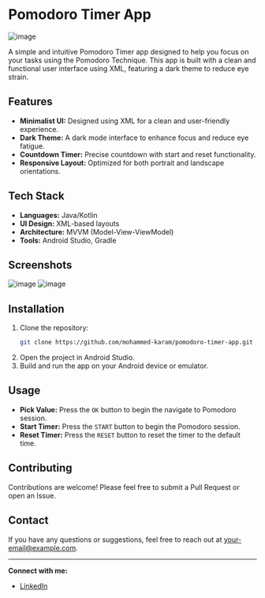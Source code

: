 # Pomodoro Timer App

![image](https://github.com/user-attachments/assets/647a7f77-b798-414e-8ae5-be4491aef656)


A simple and intuitive Pomodoro Timer app designed to help you focus on your tasks using the Pomodoro Technique. This app is built with a clean and functional user interface using XML, featuring a dark theme to reduce eye strain.

## Features

- **Minimalist UI:** Designed using XML for a clean and user-friendly experience.
- **Dark Theme:** A dark mode interface to enhance focus and reduce eye fatigue.
- **Countdown Timer:** Precise countdown with start and reset functionality.
- **Responsive Layout:** Optimized for both portrait and landscape orientations.

## Tech Stack

- **Languages:** Java/Kotlin
- **UI Design:** XML-based layouts
- **Architecture:** MVVM (Model-View-ViewModel)
- **Tools:** Android Studio, Gradle

## Screenshots 
![image](https://github.com/user-attachments/assets/647a7f77-b798-414e-8ae5-be4491aef656)
![image](https://github.com/user-attachments/assets/45db223c-6284-4807-8b5f-132a9e632816)


## Installation

1. Clone the repository:
    ```bash
    git clone https://github.com/mohammed-karam/pomodoro-timer-app.git
    ```
2. Open the project in Android Studio.
3. Build and run the app on your Android device or emulator.

## Usage
- **Pick Value:** Press the `OK` button to begin the navigate to Pomodoro session.
- **Start Timer:** Press the `START` button to begin the Pomodoro session.
- **Reset Timer:** Press the `RESET` button to reset the timer to the default time.

## Contributing

Contributions are welcome! Please feel free to submit a Pull Request or open an Issue.


## Contact

If you have any questions or suggestions, feel free to reach out at [your-email@example.com](mailto:mhmdmntf@gmail.com).

---

**Connect with me:**

- [LinkedIn](https://www.linkedin.com/in/your-profile](https://www.linkedin.com/in/mohammed-karam2/))


